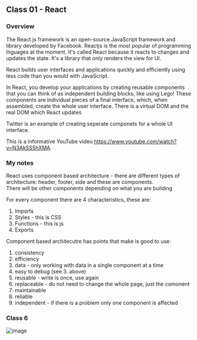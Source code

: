 ## Class 01 - React

### Overview  
  
<p>The React.js framework is an open-source JavaScript framework and library developed by Facebook. Reactjs is the most popular of programming lnguages at the moment. It's called React because it reacts to changes and updates the state. It's a library that only renders the view for UI.</p>  

React builds user interfaces and applications quickly and efficiently using less code than you would with JavaScript.  
  
In React, you develop your applications by creating reusable components that you can think of as independent building blocks, like using Lego! These components are individual pieces of a final interface, which, when assembled, create the whole user interface. There is a virtual DOM and the real DOM which React updates  
  
Twitter is an example of creating seperate componets for a whole UI interface.  
  
This is a informative YouTube video https://www.youtube.com/watch?v=N3AkSS5hXMA  

### My notes   
  
React uses component based architecture - there are different types of architecture: header, footer, side and these are components.  
There will be other components depending on what you are building  

For every component there are 4 characteristics, these are:  
  
1. Imports  
2. Styles - this is CSS  
3. Functions - this is js  
4. Exports  
  
Component based architecutre has points that make is good to use:

1. consistency  
2. efficiency  
3. data - only working with data in a single component at a time  
4. easy to debug (see 3. above)  
5. reusable - write is once, use again  
6. replaceable - do not need to change the whole page, just the comonent  
7. maintainable  
8. reliable  
9. independent - if there is a problem only one component is affected  
 
### Class 6  

![image](https://user-images.githubusercontent.com/122818127/232607823-09561837-b8ee-4bdf-b9bb-51547eada15e.png)

